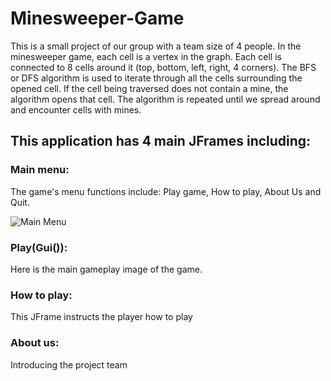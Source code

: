 # Minesweeper-Game
This is a small project of our group with a team size of 4 people.
In the minesweeper game, each cell is a vertex in the graph. Each cell is connected to 8 cells around it (top, bottom, left, right, 4 corners). The BFS or DFS algorithm is used to iterate through all the cells surrounding the opened cell. If the cell being traversed does not contain a mine, the algorithm opens that cell. The algorithm is repeated until we spread around and encounter cells with mines.
  ## This application has 4 main JFrames including:
  ### Main menu:
  The game's menu functions include: Play game, How to play, About Us and Quit.
  
  ![Main Menu](https://github.com/user-attachments/assets/9031b042-f674-4929-abcb-48465bd43dac)
  ### Play(Gui()):
  Here is the main gameplay image of the game.
  ### How to play:
  This JFrame instructs the player how to play
  ### About us:
  Introducing the project team

